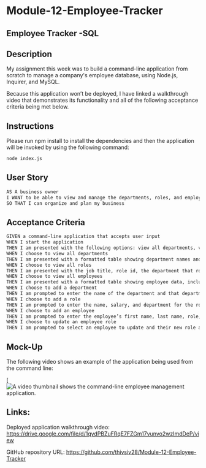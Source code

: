 # Module-12-Employee-Tracker
## Employee Tracker -SQL


## Description

My assignment this week was to build a command-line application from scratch to manage a company's employee database, using Node.js, Inquirer, and MySQL.

Because this application won’t be deployed, I have linked a walkthrough video that demonstrates its functionality and all of the following acceptance criteria being met below. 

## Instructions

Please run npm install to install the dependencies and then the application will be invoked by using the following command:

```bash
node index.js
```



## User Story

```md
AS A business owner
I WANT to be able to view and manage the departments, roles, and employees in my company
SO THAT I can organize and plan my business
```

## Acceptance Criteria

```md
GIVEN a command-line application that accepts user input
WHEN I start the application
THEN I am presented with the following options: view all departments, view all roles, view all employees, add a department, add a role, add an employee, and update an employee role
WHEN I choose to view all departments
THEN I am presented with a formatted table showing department names and department ids
WHEN I choose to view all roles
THEN I am presented with the job title, role id, the department that role belongs to, and the salary for that role
WHEN I choose to view all employees
THEN I am presented with a formatted table showing employee data, including employee ids, first names, last names, job titles, departments, salaries, and managers that the employees report to
WHEN I choose to add a department
THEN I am prompted to enter the name of the department and that department is added to the database
WHEN I choose to add a role
THEN I am prompted to enter the name, salary, and department for the role and that role is added to the database
WHEN I choose to add an employee
THEN I am prompted to enter the employee’s first name, last name, role, and manager, and that employee is added to the database
WHEN I choose to update an employee role
THEN I am prompted to select an employee to update and their new role and this information is updated in the database 
```

## Mock-Up

The following video shows an example of the application being used from the command line:

[![A video thumbnail shows the command-line employee management application.](./assets/walkthroughdemo.gif)




## Links:

Deployed application walkthrough video: 
https://drive.google.com/file/d/1qydPBZuFRqE7FZGm17vunvo2wzImdDeP/view


GitHub repository URL: 
https://github.com/thivsiv28/Module-12-Employee-Tracker



